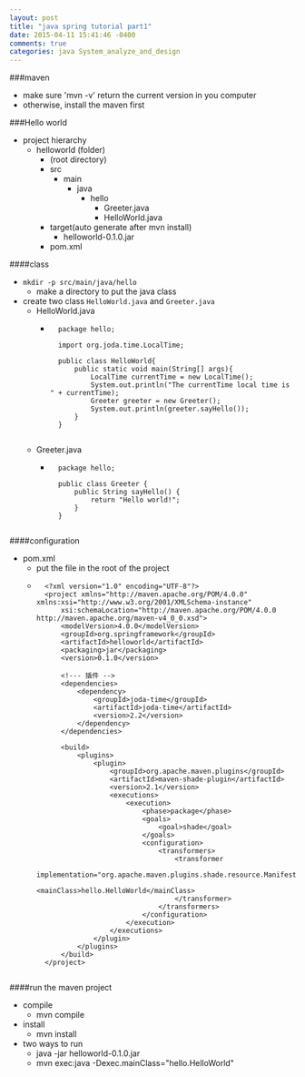 ```yaml
---
layout: post
title: "java spring tutorial part1"
date: 2015-04-11 15:41:46 -0400
comments: true
categories: java System_analyze_and_design
---
```


###maven
- make sure 'mvn -v' return the current version in you computer
- otherwise, install the maven first

###Hello world
- project hierarchy
	- helloworld (folder)
		- (root directory)
		- src
			- main
				- java
					- hello
						- Greeter.java
						- HelloWorld.java
		- target(auto generate after mvn install)
			- helloworld-0.1.0.jar
		- pom.xml
<!--more-->
####class
- `mkdir -p src/main/java/hello`
	- make a directory to put the java class
- create two class `HelloWorld.java` and `Greeter.java`
	- HelloWorld.java
		- ```
			package hello;

			import org.joda.time.LocalTime;

			public class HelloWorld{
				public static void main(String[] args){
					LocalTime currentTime = new LocalTime();
					System.out.println("The currentTime local time is " + currentTime);
					Greeter greeter = new Greeter();
					System.out.println(greeter.sayHello());
				}
			}

		```

	- Greeter.java
		- ```
			package hello;

			public class Greeter {
			    public String sayHello() {
			        return "Hello world!";
			    }
			}
		```

####configuration
- pom.xml
	- put the file in the root of the project
	- ```
		<?xml version="1.0" encoding="UTF-8"?>
		<project xmlns="http://maven.apache.org/POM/4.0.0" xmlns:xsi="http://www.w3.org/2001/XMLSchema-instance"
		    xsi:schemaLocation="http://maven.apache.org/POM/4.0.0 http://maven.apache.org/maven-v4_0_0.xsd">
		    <modelVersion>4.0.0</modelVersion>
		    <groupId>org.springframework</groupId>
		    <artifactId>helloworld</artifactId>
		    <packaging>jar</packaging>
		    <version>0.1.0</version>
			
			<!--- 插件 -->
			<dependencies>
				<dependency>
					<groupId>joda-time</groupId>
					<artifactId>joda-time</artifactId>
					<version>2.2</version>
				</dependency>
			</dependencies>

		    <build>
		        <plugins>
		            <plugin>
		                <groupId>org.apache.maven.plugins</groupId>
		                <artifactId>maven-shade-plugin</artifactId>
		                <version>2.1</version>
		                <executions>
		                    <execution>
		                        <phase>package</phase>
		                        <goals>
		                            <goal>shade</goal>
		                        </goals>
		                        <configuration>
		                            <transformers>
		                                <transformer
		                                    implementation="org.apache.maven.plugins.shade.resource.ManifestResourceTransformer">
		                                    <mainClass>hello.HelloWorld</mainClass>
		                                </transformer>
		                            </transformers>
		                        </configuration>
		                    </execution>
		                </executions>
		            </plugin>
		        </plugins>
		    </build>
		</project>
	```

####run the maven project
- compile
	- mvn compile
- install
	- mvn install
- two ways to run
	- java -jar helloworld-0.1.0.jar 
	- mvn exec:java -Dexec.mainClass="hello.HelloWorld"